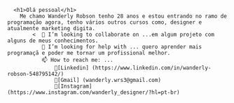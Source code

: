 <!DOCTYPE html>
<html lang="pt-br">
  <head>
      <meta charset="UTF-8">
      <meta name="viewport" content="width=device-width, initial-scale=1.0">
      <title> Wanderly Robson </title>
  
  <body>
  
      <h1>Olá pessoal</h1>
        Me chamo Wanderly Robson tenho 28 anos e estou entrando no ramo de programação agora, tenho vários outros cursos como, designer e atualmente marketing digita.
            <  👯 I’m looking to collaborate on ...em algum projeto com alguns de meus conhecimentos.  
               🤔 I’m looking for help with ... quero aprender mais programaçã e poder me tornar um profissional melhor.
               📫 How to reach me: ... 
                   🧡[Linkedin] (https://www.linkedin.com/in/wanderly-robson-548795142/)
                   🧡[Gmail] (wanderly.wrs3@gmail.com)
                   🧡[Instagram] (https://www.instagram.com/wanderly_designer/?hl=pt-br)
               
   </body>   
   </html>

